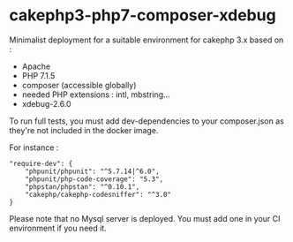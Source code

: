 # cakephp3-php7-composer-xdebug
Minimalist deployment for a suitable environment for cakephp 3.x based on :
- Apache
- PHP 7.1.5
- composer (accessible globally)
- needed PHP extensions : intl, mbstring...
- xdebug-2.6.0

To run full tests, you must add dev-dependencies to your composer.json as they're not included in the docker image.

For instance :
```
"require-dev": {
    "phpunit/phpunit": "^5.7.14|^6.0",
    "phpunit/php-code-coverage": "5.3",
    "phpstan/phpstan": "^0.10.1",
    "cakephp/cakephp-codesniffer": "^3.0"
}
```
Please note that no Mysql server is deployed. You must add one in your CI environment if you need it.
